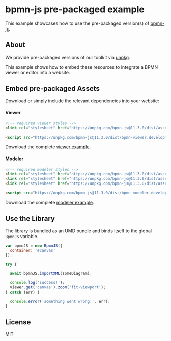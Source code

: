 # bpmn-js pre-packaged example

This example showcases how to use the pre-packaged version(s) of [bpmn-js](https://github.com/bpmn-io/bpmn-js).


## About

We provide pre-packaged versions of our toolkit via [unpkg](https://unpkg.com/bpmn-js/dist/).

This example shows how to embed these resources to integrate a BPMN viewer or editor
into a website.


## Embed pre-packaged Assets

Download or simply include the relevant dependencies into your website:

#### Viewer

```html
<!-- required viewer styles -->
<link rel="stylesheet" href="https://unpkg.com/bpmn-js@11.3.0/dist/assets/bpmn-js.css" />

<script src="https://unpkg.com/bpmn-js@11.3.0/dist/bpmn-viewer.development.js"></script>
```

Download the complete [viewer example](https://cdn.staticaly.com/gh/bpmn-io/bpmn-js-examples/master/starter/viewer.html).

#### Modeler

```html
<!-- required modeler styles -->
<link rel="stylesheet" href="https://unpkg.com/bpmn-js@11.3.0/dist/assets/diagram-js.css" />
<link rel="stylesheet" href="https://unpkg.com/bpmn-js@11.3.0/dist/assets/bpmn-js.css" />
<link rel="stylesheet" href="https://unpkg.com/bpmn-js@11.3.0/dist/assets/bpmn-font/css/bpmn.css" />

<script src="https://unpkg.com/bpmn-js@11.3.0/dist/bpmn-modeler.development.js"></script>
```

Download the complete [modeler example](https://cdn.staticaly.com/gh/bpmn-io/bpmn-js-examples/master/starter/modeler.html).


## Use the Library

The library is bundled as an UMD bundle and binds itself to the global `BpmnJS`
variable.

```javascript
var bpmnJS = new BpmnJS({
  container: '#canvas'
});

try {

  await bpmnJS.importXML(someDiagram);

  console.log('success!');
  viewer.get('canvas').zoom('fit-viewport');
} catch (err) {

  console.error('something went wrong:', err);
}
```

## License

MIT
